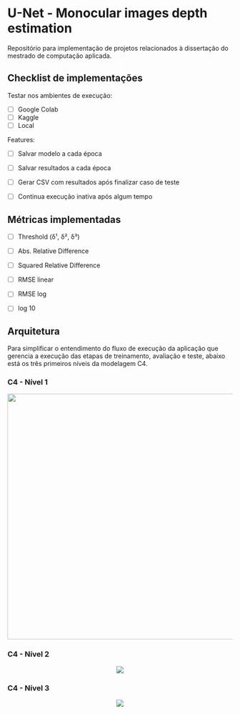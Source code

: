 # U-Net - Monocular images depth estimation

Repositório para implementação de projetos relacionados à dissertação do mestrado de computação aplicada.

## Checklist de implementações

Testar nos ambientes de execução:
- [ ] Google Colab
- [ ] Kaggle
- [ ] Local

Features:
- [ ] Salvar modelo a cada época
- [ ] Salvar resultados a cada época
- [ ] Gerar CSV com resultados após finalizar caso de teste
- [ ] Continua execução inativa após algum tempo


## Métricas implementadas
- [ ] Threshold (δ¹, δ², δ³)
- [ ] Abs. Relative Difference
- [ ] Squared Relative Difference
- [ ] RMSE linear
- [ ] RMSE log
- [ ] log 10


## Arquitetura

Para simplificar o entendimento do fluxo de execução da aplicação que gerencia a execução das etapas de treinamento, avaliação e teste, abaixo está os três primeiros níveis da modelagem C4.

### C4 - Nível 1
<p align="center">
  <img width="550px" src="https://user-images.githubusercontent.com/37306576/197453331-94ec15c9-d277-4aa3-880d-85279dc121f6.svg"/>
</p>

### C4 - Nível 2
<p align="center">
  <img width="min(600px, 50%)" src="https://user-images.githubusercontent.com/37306576/197453334-0bbee1ae-492d-46f1-be8b-79b71e93439a.svg"/>
</p>

### C4 - Nível 3
<p align="center">
  <img src="https://user-images.githubusercontent.com/37306576/197453332-62a6becb-17c3-4eb0-9400-6688d6584edf.svg"/>
</p>

